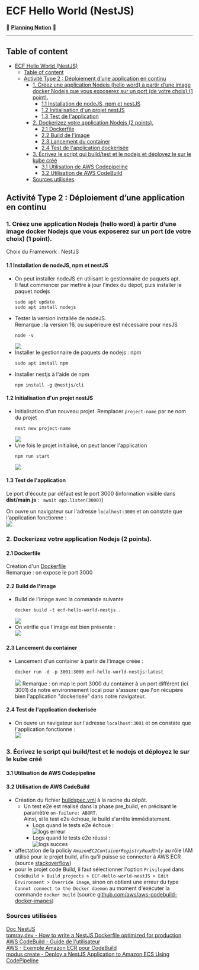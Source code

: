 ﻿# ECF Hello World (NestJS)
📅 [**Planning Notion**](https://mirror-paw-f24.notion.site/f2fa7cecae5a4cd4a1792bf963ec744a?v=b71bd3754f5541c1a7c1a23cbb2f1ca9) 📅  
___ 
## Table of content
- [ECF Hello World (NestJS)](#ecf-hello-world-nestjs)
  - [Table of content](#table-of-content)
  - [Activité Type 2 : Déploiement d’une application en continu](#activité-type-2--déploiement-dune-application-en-continu)
    - [1. Créez une application Nodejs (hello word) à partir d’une image docker Nodejs que vous exposerez sur un port (de votre choix) (1 point).](#1-créez-une-application-nodejs-hello-word-à-partir-dune-image-docker-nodejs-que-vous-exposerez-sur-un-port-de-votre-choix-1-point)
      - [1.1 Installation de nodeJS, npm et nestJS](#11-installation-de-nodejs-npm-et-nestjs)
      - [1.2 Initialisation d'un projet nestJS](#12-initialisation-dun-projet-nestjs)
      - [1.3 Test de l'application](#13-test-de-lapplication)
    - [2. Dockerizez votre application Nodejs (2 points).](#2-dockerizez-votre-application-nodejs-2-points)
      - [2.1 Dockerfile](#21-dockerfile)
      - [2.2 Build de l'image](#22-build-de-limage)
      - [2.3 Lancement du container](#23-lancement-du-container)
      - [2.4 Test de l'application dockerisée](#24-test-de-lapplication-dockerisée)
    - [3. Écrivez le script qui build/test et le nodejs et déployez le sur le kube créé](#3-écrivez-le-script-qui-buildtest-et-le-nodejs-et-déployez-le-sur-le-kube-créé)
      - [3.1 Utilisation de AWS Codepipeline](#31-utilisation-de-aws-codepipeline)
      - [3.2 Utilisation de AWS CodeBuild](#32-utilisation-de-aws-codebuild)
    - [Sources utilisées](#sources-utilisées)
 
## Activité Type 2 : Déploiement d’une application en continu

### 1. Créez une application Nodejs (hello word) à partir d’une image docker Nodejs que vous exposerez sur un port (de votre choix) (1 point).

Choix du Framework : NestJS  

#### 1.1 Installation de nodeJS, npm et nestJS 

- On peut installer nodeJS en utilisant le gestionnaire de paquets apt.  
Il faut commencer par mettre à jour l'index du dépot, puis installer le paquet nodejs
  ``` 
  sudo apt update
  sudo apt install nodejs
  ```  
- Tester la version installée de nodeJS.  
  Remarque : la version 16, ou supérieure est nécessaire pour nesJS
  ``` 
  node -v
  ```  
  ![](img/image.png)  
- Installer le gestionnaire de paquets de nodejs : npm
  ```
  sudo apt install npm
  ```
- Installer nestjs à l'aide de npm 
  ```
  npm install -g @nestjs/cli
  ```
#### 1.2 Initialisation d'un projet nestJS

- Initialisation d'un nouveau projet. Remplacer `project-name` par ne nom du projet  
  ```
  nest new project-name
  ```
  ![](img/image1.png)
- Une fois le projet initialisé, on peut lancer l'application  
  ```
  npm run start
  ```
  ![](img/image2.png)

#### 1.3 Test de l'application

Le port d'écoute par défaut est le port 3000 (information visible dans **dist/main.js** : ` await app.listen(3000)`)

On ouvre un navigateur sur l'adresse `localhost:3000` et on constate que l'application fonctionne :  
![](img/image3.png)  

### 2. Dockerizez votre application Nodejs (2 points).

#### 2.1 Dockerfile

Création d'un [Dockerfile](Dockerfile)  
Remarque : on expose le port 3000  

#### 2.2 Build de l'image

- Build de l'image avec la commande suivante
  ```
  docker build -t ecf-hello-world-nestjs .
  ```
  ![](img/image4.png)  
- On vérifie que l'image est bien présente :  
  ![](img/image5.png)

#### 2.3 Lancement du container

- Lancement d'un container à partir de l'image créée :  
  ```
  docker run -d -p 3001:3000 ecf-hello-world-nestjs:latest
  ```
  ![](img/image6.png)
  Remarque : on map le port 3000 du container à un port différent (ici 3001) de notre environnement local pour s'assurer que l'on récupère bien l'application "dockerisée" dans notre navigateur.

#### 2.4 Test de l'application dockerisée

- On ouvre un navigateur sur l'adresse `localhost:3001` et on constate que l'application fonctionne :  
  ![](img/image7.png)

### 3. Écrivez le script qui build/test et le nodejs et déployez le sur le kube créé

#### 3.1 Utilisation de AWS Codepipeline

#### 3.2 Utilisation de AWS CodeBuild

- Création du fichier [buildspec.yml](buildspec.yml) à la racine du dépôt.  
  - Un test e2e est réalisé dans la phase pre_build, en précisant le paramètre `on-failure: ABORT`.  
  Ainsi, si le test e2e échoue, le build s'arrête immédiatement.  
    - Logs quand le tests e2e échoue :  
  ![logs erreur](img/image8.png)
    - Logs quand le tests e2e réussi :  
  ![logs succes](img/image9.png)
- affectation de la policiy *`AmazonEC2ContainerRegistryReadOnly`* au rôle IAM utilisé pour le projet build, afin qu'il puisse se connecter à AWS ECR (source [stackoverflow](https://stackoverflow.com/questions/43033559/aws-codebuild-getauthorizationtoken-failed))  
- pour le projet code Build, il faut sélectionner l'option `Privileged` dans `CodeBuild > Build projects > ECF-Hello-world-nestJS > Edit Environment > Override image`, sinon on obtient une erreur du type `Cannot connect to the Docker daemon` au moment d'exécuter la commande `docker build` (source [github.com/aws/aws-codebuild-docker-images](https://github.com/aws/aws-codebuild-docker-images/issues/164))

### Sources utilisées  

[Doc NestJS](https://docs.nestjs.com/first-steps#running-the-application)  
[tomray.dev - How to write a NestJS Dockerfile optimized for production](https://www.tomray.dev/nestjs-docker-production)  
[AWS CodeBuild - Guide de l'utilisateur](https://docs.aws.amazon.com/fr_fr/codebuild/latest/userguide/welcome.html)  
[AWS - Exemple Amazon ECR pour CodeBuild](https://docs.aws.amazon.com/fr_fr/codebuild/latest/userguide/sample-ecr.html)  
[modus create - Deploy a NestJS Application to Amazon ECS Using CodePipeline](https://moduscreate.com/blog/deploy-a-nestjs-application-to-amazon-ecs-using-codepipeline/)